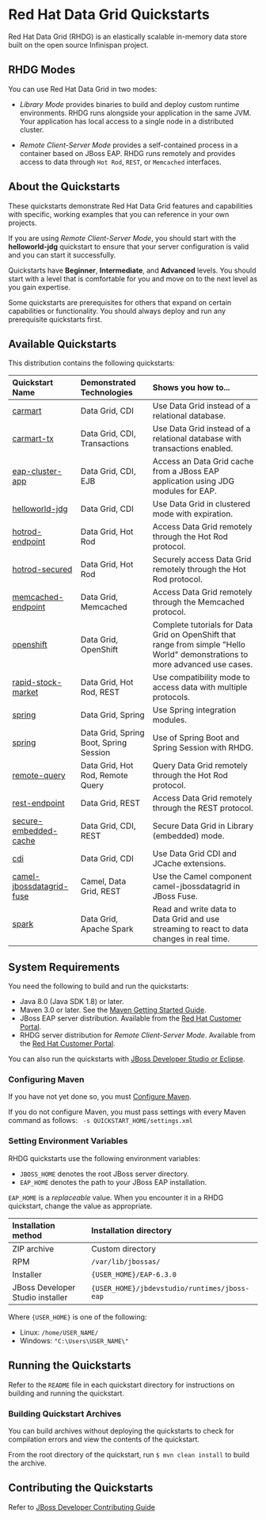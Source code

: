 Red Hat Data Grid Quickstarts
=============================
Red Hat Data Grid (RHDG) is an elastically scalable in-memory data store built on the open source Infinispan project.

## RHDG Modes
You can use Red Hat Data Grid in two modes:

* _Library Mode_ provides binaries to build and deploy custom runtime environments. RHDG runs alongside your application in the same JVM. Your application has local access to a single node in a distributed cluster.

* _Remote Client-Server Mode_ provides a self-contained process in a container based on JBoss EAP. RHDG runs remotely and provides access to data through `Hot Rod`, `REST`, or `Memcached` interfaces.

## About the Quickstarts
These quickstarts demonstrate Red Hat Data Grid features and capabilities with specific, working examples that you can reference in your own projects.

If you are using _Remote Client-Server Mode_, you should start with the **helloworld-jdg** quickstart to ensure that your server configuration is valid and you can start it successfully.

Quickstarts have **Beginner**, **Intermediate**, and **Advanced** levels. You should start with a level that is comfortable for you and move on to the next level as you gain expertise.

Some quickstarts are prerequisites for others that expand on certain capabilities or functionality. You should always deploy and run any prerequisite quickstarts first.

## Available Quickstarts
This distribution contains the following quickstarts:

| **Quickstart Name** | **Demonstrated Technologies** | **Shows you how to...** |
|:-----------|:-----------|:-----------|
| [carmart](carmart/README.md) | Data Grid, CDI | Use Data Grid instead of a relational database. |
| [carmart-tx](carmart-tx/README.md) | Data Grid, CDI, Transactions | Use Data Grid instead of a relational database with transactions enabled.|
| [eap-cluster-app](eap-cluster-app/README.md) | Data Grid, CDI, EJB | Access an Data Grid cache from a JBoss EAP application using JDG modules for EAP.|
| [helloworld-jdg](helloworld-jdg/README.md) | Data Grid, CDI | Use Data Grid in clustered mode with expiration.|
| [hotrod-endpoint](hotrod-endpoint/README.md) | Data Grid, Hot Rod | Access Data Grid remotely through the Hot Rod protocol. |
| [hotrod-secured](hotrod-secured/README.md) | Data Grid, Hot Rod | Securely access Data Grid remotely through the Hot Rod protocol. |
| [memcached-endpoint](memcached-endpoint/README.md) | Data Grid, Memcached | Access Data Grid remotely through the Memcached protocol. |
| [openshift](openshift/README.md) | Data Grid, OpenShift | Complete tutorials for Data Grid on OpenShift that range from simple "Hello World" demonstrations to more advanced use cases. |
| [rapid-stock-market](rapid-stock-market/README.md) | Data Grid, Hot Rod, REST | Use compatibility mode to access data with multiple protocols. |
| [spring](spring/README.md) | Data Grid, Spring | Use Spring integration modules. |
| [spring](spring-session/README.md) | Data Grid, Spring Boot, Spring Session | Use of Spring Boot and Spring Session with RHDG. |
| [remote-query](remote-query/README.md) | Data Grid, Hot Rod, Remote Query | Query Data Grid remotely through the Hot Rod protocol. |
| [rest-endpoint](rest-endpoint/README.md) | Data Grid, REST | Access Data Grid remotely through the REST protocol. |
| [secure-embedded-cache](secure-embedded-cache/README.md) | Data Grid, CDI, REST | Secure Data Grid in Library (embedded) mode. |
| [cdi](cdi-jdg/README.md) | Data Grid, CDI | Use Data Grid CDI and JCache extensions. |
| [camel-jbossdatagrid-fuse](camel-jbossdatagrid-fuse/README.md) | Camel, Data Grid, REST | Use the Camel component camel-jbossdatagrid in JBoss Fuse. |
| [spark](spark/README.md) | Data Grid, Apache Spark | Read and write data to Data Grid and use streaming to react to data changes in real time. |

## System Requirements
You need the following to build and run the quickstarts:

* Java 8.0 (Java SDK 1.8) or later.
* Maven 3.0 or later. See the [Maven Getting Started Guide](http://maven.apache.org/guides/getting-started/index.html).
* JBoss EAP server distribution. Available from the [Red Hat Customer Portal](https://access.redhat.com/downloads).
* RHDG server distribution for _Remote Client-Server Mode_. Available from the [Red Hat Customer Portal](https://access.redhat.com/downloads).

You can also run the quickstarts with [JBoss Developer Studio or Eclipse](#use-jboss-developer-studio-or-eclipse-to-run-the-quickstarts).

### Configuring Maven

If you have not yet done so, you must [Configure Maven](https://github.com/jboss-developer/jboss-developer-shared-resources/blob/master/guides/CONFIGURE_MAVEN.md#configure-maven-to-build-and-deploy-the-quickstarts).

If you do not configure Maven, you must pass settings with every Maven command as follows: ` -s QUICKSTART_HOME/settings.xml`

### Setting Environment Variables
RHDG quickstarts use the following environment variables:

* `JBOSS_HOME` denotes the root JBoss server directory.
* `EAP_HOME` denotes the path to your JBoss EAP installation.

`EAP_HOME` is a *replaceable* value. When you encounter it in a RHDG quickstart, change the value as appropriate.

| Installation method | Installation directory |
|:-----------|:-----------|
| ZIP archive | Custom directory |
| RPM | `/var/lib/jbossas/` |
| Installer | `{USER_HOME}/EAP-6.3.0` |
| JBoss Developer Studio installer | `{USER_HOME}/jbdevstudio/runtimes/jboss-eap` |

Where `{USER_HOME}` is one of the following:

* Linux: `/home/USER_NAME/`
* Windows: `"C:\Users\USER_NAME\"`

## Running the Quickstarts
Refer to the `README` file in each quickstart directory for instructions on building and running the quickstart.

### Building Quickstart Archives
You can build archives without deploying the quickstarts to check for compilation errors and view the contents of the quickstart.

From the root directory of the quickstart, run `$ mvn clean install` to build the archive.

## Contributing the Quickstarts
Refer to [JBoss Developer Contributing Guide](https://github.com/jboss-developer/jboss-developer-shared-resources/blob/master/guides/CONTRIBUTING.md)
